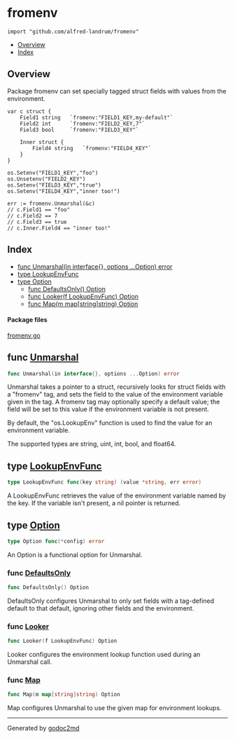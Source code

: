 

# fromenv
`import "github.com/alfred-landrum/fromenv"`

* [Overview](#pkg-overview)
* [Index](#pkg-index)

## <a name="pkg-overview">Overview</a>
Package fromenv can set specially tagged struct fields with values
from the environment.


	var c struct {
		Field1 string 	`fromenv:"FIELD1_KEY,my-default"`
		Field2 int    	`fromenv:"FIELD2_KEY,7"`
		Field3 bool   	`fromenv:"FIELD3_KEY"`

		Inner struct {
			Field4 string	`fromenv:"FIELD4_KEY"`
		}
	}

	os.Setenv("FIELD1_KEY","foo")
	os.Unsetenv("FIELD2_KEY")
	os.Setenv("FIELD3_KEY","true")
	os.Setenv("FIELD4_KEY","inner too!")

	err := fromenv.Unmarshal(&c)
	// c.Field1 == "foo"
	// c.Field2 == 7
	// c.Field3 == true
	// c.Inner.Field4 == "inner too!"




## <a name="pkg-index">Index</a>
* [func Unmarshal(in interface{}, options ...Option) error](#Unmarshal)
* [type LookupEnvFunc](#LookupEnvFunc)
* [type Option](#Option)
  * [func DefaultsOnly() Option](#DefaultsOnly)
  * [func Looker(f LookupEnvFunc) Option](#Looker)
  * [func Map(m map[string]string) Option](#Map)


#### <a name="pkg-files">Package files</a>
[fromenv.go](/src/github.com/alfred-landrum/fromenv/fromenv.go)





## <a name="Unmarshal">func</a> [Unmarshal](/src/target/fromenv.go?s=1374:1429#L44)
``` go
func Unmarshal(in interface{}, options ...Option) error
```
Unmarshal takes a pointer to a struct, recursively looks for struct
fields with a "fromenv" tag, and sets the field to the value of the
environment variable given in the tag. A fromenv tag may optionally
specify a default value; the field will be set to this value if the
environment variable is not present.

By default, the "os.LookupEnv" function is used to find the value
for an environment variable.

The supported types are string, uint, int, bool, and float64.




## <a name="LookupEnvFunc">type</a> [LookupEnvFunc](/src/target/fromenv.go?s=3675:3737#L125)
``` go
type LookupEnvFunc func(key string) (value *string, err error)
```
A LookupEnvFunc retrieves the value of the environment variable
named by the key. If the variable isn't present, a nil pointer
is returned.










## <a name="Option">type</a> [Option](/src/target/fromenv.go?s=3981:4012#L137)
``` go
type Option func(*config) error
```
An Option is a functional option for Unmarshal.







### <a name="DefaultsOnly">func</a> [DefaultsOnly](/src/target/fromenv.go?s=3378:3404#L113)
``` go
func DefaultsOnly() Option
```
DefaultsOnly configures Unmarshal to only set fields with a tag-defined
default to that default, ignoring other fields and the environment.


### <a name="Looker">func</a> [Looker](/src/target/fromenv.go?s=3826:3861#L129)
``` go
func Looker(f LookupEnvFunc) Option
```
Looker configures the environment lookup function used during an
Unmarshal call.


### <a name="Map">func</a> [Map](/src/target/fromenv.go?s=3022:3058#L99)
``` go
func Map(m map[string]string) Option
```
Map configures Unmarshal to use the given map for environment lookups.









- - -
Generated by [godoc2md](http://godoc.org/github.com/davecheney/godoc2md)
